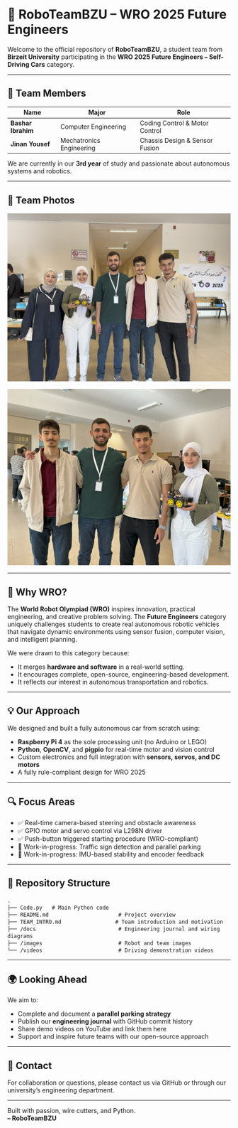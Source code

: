 # 🤖 RoboTeamBZU – WRO 2025 Future Engineers

Welcome to the official repository of **RoboTeamBZU**, a student team from **Birzeit University** participating in the **WRO 2025 Future Engineers – Self-Driving Cars** category.

---

## 👥 Team Members

| Name             | Major                   | Role                          |
|------------------|--------------------------|-------------------------------|
| **Bashar Ibrahim**   | Computer Engineering      | Coding Control & Motor Control |
| **Jinan Yousef**     | Mechatronics Engineering  | Chassis Design & Sensor Fusion |


We are currently in our **3rd year** of study and passionate about autonomous systems and robotics.

---

## 📸 Team Photos

![Working on the car](https://github.com/RoboTeamBZU/WRO-RoboTeamBZU/blob/a4e5a6ca556a70e06ab2ea0410420a8fc3b09488/IMG_2475.jpg)

![Testing setup](https://github.com/RoboTeamBZU/WRO-RoboTeamBZU/blob/ea82888984d36d146412d72a4818c4bf5169a9dc/IMG_2481.jpg)

---

## 🏁 Why WRO?

The **World Robot Olympiad (WRO)** inspires innovation, practical engineering, and creative problem solving. The **Future Engineers** category uniquely challenges students to create real autonomous robotic vehicles that navigate dynamic environments using sensor fusion, computer vision, and intelligent planning.

We were drawn to this category because:
- It merges **hardware and software** in a real-world setting.
- It encourages complete, open-source, engineering-based development.
- It reflects our interest in autonomous transportation and robotics.

---

## 💡 Our Approach

We designed and built a fully autonomous car from scratch using:

- **Raspberry Pi 4** as the sole processing unit (no Arduino or LEGO)
- **Python**, **OpenCV**, and **pigpio** for real-time motor and vision control
- Custom electronics and full integration with **sensors, servos, and DC motors**
- A fully rule-compliant design for WRO 2025

---

## 🔍 Focus Areas

- ✅ Real-time camera-based steering and obstacle awareness
- ✅ GPIO motor and servo control via L298N driver
- ✅ Push-button triggered starting procedure (WRO-compliant)
- 🚧 Work-in-progress: Traffic sign detection and parallel parking
- 🚧 Work-in-progress: IMU-based stability and encoder feedback

---

## 📁 Repository Structure

```
.
├── Code.py   # Main Python code
├── README.md                      # Project overview
├── TEAM_INTRO.md                 # Team introduction and motivation
├── /docs                          # Engineering journal and wiring diagrams
├── /images                        # Robot and team images
└── /videos                        # Driving demonstration videos
```

---

## 🌍 Looking Ahead

We aim to:

- Complete and document a **parallel parking strategy**
- Publish our **engineering journal** with GitHub commit history
- Share demo videos on YouTube and link them here
- Support and inspire future teams with our open-source approach

---

## 🙌 Contact

For collaboration or questions, please contact us via GitHub or through our university’s engineering department.

---

Built with passion, wire cutters, and Python.  
**– RoboTeamBZU**

